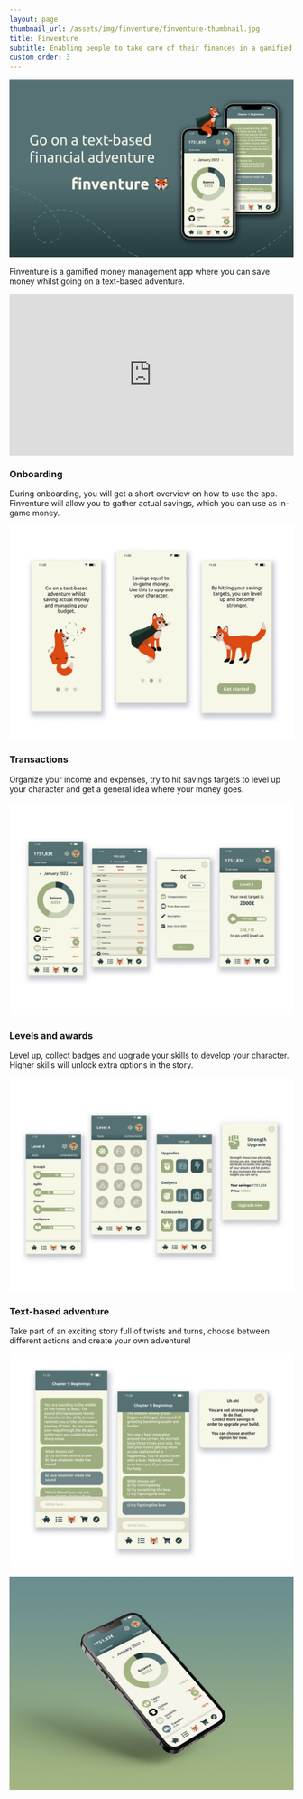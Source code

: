 ```yaml
---
layout: page
thumbnail_url: /assets/img/finventure/finventure-thumbnail.jpg
title: Finventure
subtitle: Enabling people to take care of their finances in a gamified way
custom_order: 3
---
```


![](/assets/img/finventure/finventure-1.png)

Finventure is a gamified money management app where you can save money whilst going on a text-based adventure.

<div style="padding:56.74% 0 0 0;position:relative;"><iframe src="https://player.vimeo.com/video/807866085?h=fadbbfa5b0&byline=0&portrait=0" style="position:absolute;top:0;left:0;width:100%;height:100%;" frameborder="0" allow="autoplay; fullscreen; picture-in-picture" allowfullscreen></iframe></div><script src="https://player.vimeo.com/api/player.js"></script>

### Onboarding

During onboarding, you will get a short overview on how to use the app. Finventure will allow you to gather actual savings, which you can use as in-game money.

![](/assets/img/finventure/finventure-2.jpg)

### Transactions

Organize your income and expenses, try to hit savings targets to level up your character and get a general idea where your money goes.

![](/assets/img/finventure/finventure-3.jpg)

### Levels and awards

Level up, collect badges and upgrade your skills to develop your character. Higher skills will unlock extra options in the story.

![](/assets/img/finventure/finventure-4.jpg)

### Text-based adventure

Take part of an exciting story full of twists and turns, choose between different actions and create your own adventure!

![](/assets/img/finventure/finventure-5.jpg)

![](/assets/img/finventure/finventure-thumbnail.jpg)
